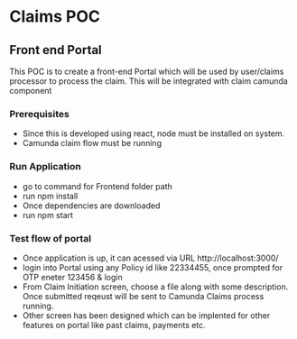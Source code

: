 # Claims POC
## Front end Portal

This POC is to create a front-end Portal which will be used by user/claims processor to process the claim.
This will be integrated with claim camunda component

### **Prerequisites**
- Since this is developed using react, node must be installed on system.
- Camunda claim flow must be running

### **Run Application**
- go to command for Frontend folder path
- run npm install
- Once dependencies are downloaded
- run npm start

### **Test flow of portal**
- Once application is up, it can acessed via URL http://localhost:3000/
- login into Portal using any Policy id like 22334455, once prompted for OTP eneter 123456 & login
- From Claim Initiation screen, choose a file along with some description. Once submitted reqeust will be sent to Camunda Claims process running.
- Other screen has been designed which can be implented for other features on portal like past claims, payments etc.
